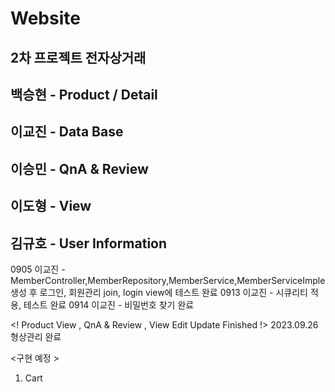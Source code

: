 # Website

## 2차 프로젝트 전자상거래 
##  <span> 백승현 </span> - Product / Detail  </br> 
##  <span> 이교진 </span> - Data Base </br> 
##  <span> 이승민 </span> - QnA & Review </br> 
##  <span> 이도형 </span> - View </br> 
##  <span> 김규호 </span> - User Information  </br> 


0905 이교진 - MemberController,MemberRepository,MemberService,MemberServiceImple 생성 후 로그인, 회원관리 join, login view에 테스트 완료 
0913 이교진 - 시큐리티 적용, 테스트 완료
0914 이교진 - 비밀번호 찾기 완료

<! Product View , QnA & Review , View Edit  Update Finished !>
2023.09.26 형상관리 완료

<구현 예정 >
1. Cart
